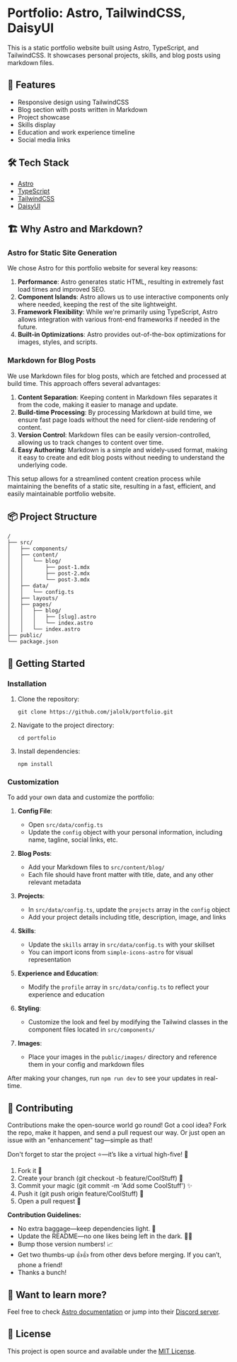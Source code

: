 # Portfolio: Astro, TailwindCSS, DaisyUI

This is a static portfolio website built using Astro, TypeScript, and TailwindCSS. It showcases personal projects, skills, and blog posts using markdown files.

## 🚀 Features

- Responsive design using TailwindCSS
- Blog section with posts written in Markdown
- Project showcase
- Skills display
- Education and work experience timeline
- Social media links

## 🛠️ Tech Stack

- [Astro](https://astro.build/)
- [TypeScript](https://www.typescriptlang.org/)
- [TailwindCSS](https://tailwindcss.com/)
- [DaisyUI](https://daisyui.com/)

## 🏗️ Why Astro and Markdown?

### Astro for Static Site Generation

We chose Astro for this portfolio website for several key reasons:

1. **Performance**: Astro generates static HTML, resulting in extremely fast load times and improved SEO.
2. **Component Islands**: Astro allows us to use interactive components only where needed, keeping the rest of the site lightweight.
3. **Framework Flexibility**: While we're primarily using TypeScript, Astro allows integration with various front-end frameworks if needed in the future.
4. **Built-in Optimizations**: Astro provides out-of-the-box optimizations for images, styles, and scripts.

### Markdown for Blog Posts

We use Markdown files for blog posts, which are fetched and processed at build time. This approach offers several advantages:

1. **Content Separation**: Keeping content in Markdown files separates it from the code, making it easier to manage and update.
2. **Build-time Processing**: By processing Markdown at build time, we ensure fast page loads without the need for client-side rendering of content.
3. **Version Control**: Markdown files can be easily version-controlled, allowing us to track changes to content over time.
4. **Easy Authoring**: Markdown is a simple and widely-used format, making it easy to create and edit blog posts without needing to understand the underlying code.

This setup allows for a streamlined content creation process while maintaining the benefits of a static site, resulting in a fast, efficient, and easily maintainable portfolio website.

## 📦 Project Structure

```
/
├── src/
│   ├── components/
│   ├── content/
│   │   └── blog/
│   │       ├── post-1.mdx
│   │       ├── post-2.mdx
│   │       └── post-3.mdx
│   ├── data/
│   │   └── config.ts
│   ├── layouts/
│   ├── pages/
│   │   ├── blog/
│   │   │   ├── [slug].astro
│   │   │   └── index.astro
│   │   └── index.astro
├── public/
└── package.json
```

## 🚀 Getting Started

### Installation

1. Clone the repository:
   ```
   git clone https://github.com/jalolk/portfolio.git
   ```
2. Navigate to the project directory:
   ```
   cd portfolio
   ```
3. Install dependencies:
   ```
   npm install
   ```

### Customization

To add your own data and customize the portfolio:

1. **Config File**: 
   - Open `src/data/config.ts`
   - Update the `config` object with your personal information, including name, tagline, social links, etc.

2. **Blog Posts**:
   - Add your Markdown files to `src/content/blog/`
   - Each file should have front matter with title, date, and any other relevant metadata

3. **Projects**:
   - In `src/data/config.ts`, update the `projects` array in the `config` object
   - Add your project details including title, description, image, and links

4. **Skills**:
   - Update the `skills` array in `src/data/config.ts` with your skillset
   - You can import icons from `simple-icons-astro` for visual representation

5. **Experience and Education**:
   - Modify the `profile` array in `src/data/config.ts` to reflect your experience and education

6. **Styling**:
   - Customize the look and feel by modifying the Tailwind classes in the component files located in `src/components/`

7. **Images**:
   - Place your images in the `public/images/` directory and reference them in your config and markdown files

After making your changes, run `npm run dev` to see your updates in real-time.

## 🤝 Contributing

Contributions make the open-source world go round! Got a cool idea? Fork the repo, make it happen, and send a pull request our way. Or just open an issue with an "enhancement" tag—simple as that!

Don't forget to star the project ⭐️—it’s like a virtual high-five! 🙌

1. Fork it 🍴
2. Create your branch (git checkout -b feature/CoolStuff) 🌱
3. Commit your magic (git commit -m 'Add some CoolStuff') ✨
4. Push it (git push origin feature/CoolStuff) 🚀
5. Open a pull request 🎉

**Contribution Guidelines:**

- No extra baggage—keep dependencies light. 🧳
- Update the README—no one likes being left in the dark. 🕵️‍♂️
- Bump those version numbers! 📈
- Get two thumbs-up 👍👍 from other devs before merging. If you can’t, phone a friend!
- Thanks a bunch!

## 👀 Want to learn more?

Feel free to check [Astro documentation](https://docs.astro.build) or jump into their [Discord server](https://astro.build/chat).

## 📝 License

This project is open source and available under the [MIT License](LICENSE).
